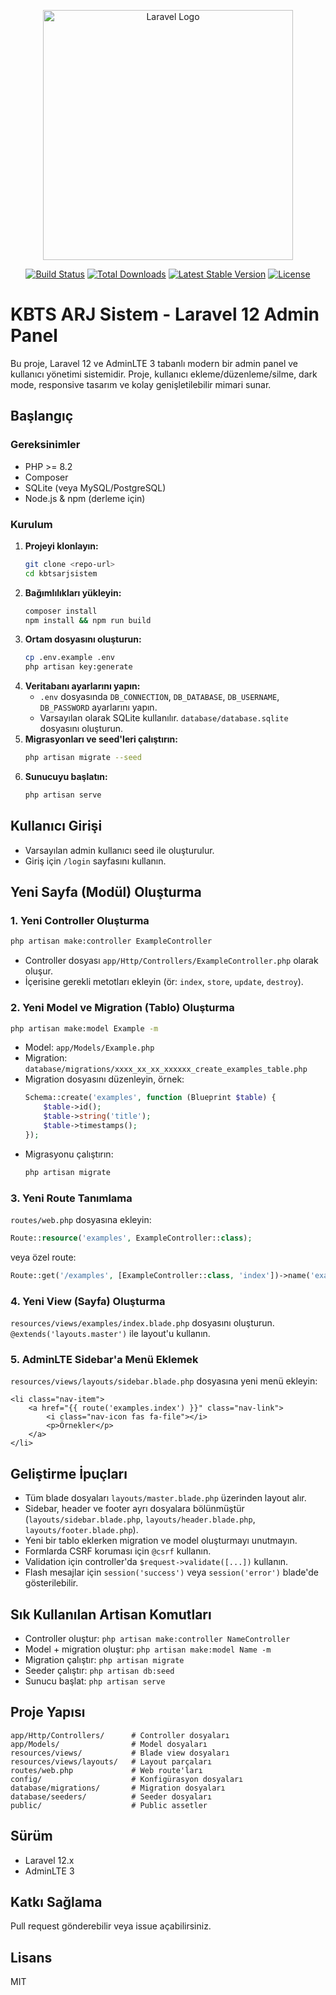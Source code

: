 <p align="center"><a href="https://laravel.com" target="_blank"><img src="https://raw.githubusercontent.com/laravel/art/master/logo-lockup/5%20SVG/2%20CMYK/1%20Full%20Color/laravel-logolockup-cmyk-red.svg" width="400" alt="Laravel Logo"></a></p>

<p align="center">
<a href="https://github.com/laravel/framework/actions"><img src="https://github.com/laravel/framework/workflows/tests/badge.svg" alt="Build Status"></a>
<a href="https://packagist.org/packages/laravel/framework"><img src="https://img.shields.io/packagist/dt/laravel/framework" alt="Total Downloads"></a>
<a href="https://packagist.org/packages/laravel/framework"><img src="https://img.shields.io/packagist/v/laravel/framework" alt="Latest Stable Version"></a>
<a href="https://packagist.org/packages/laravel/framework"><img src="https://img.shields.io/packagist/l/laravel/framework" alt="License"></a>
</p>

# KBTS ARJ Sistem - Laravel 12 Admin Panel

Bu proje, Laravel 12 ve AdminLTE 3 tabanlı modern bir admin panel ve kullanıcı yönetimi sistemidir. Proje, kullanıcı ekleme/düzenleme/silme, dark mode, responsive tasarım ve kolay genişletilebilir mimari sunar.

## Başlangıç

### Gereksinimler
- PHP >= 8.2
- Composer
- SQLite (veya MySQL/PostgreSQL)
- Node.js & npm (derleme için)

### Kurulum
1. **Projeyi klonlayın:**
   ```bash
   git clone <repo-url>
   cd kbtsarjsistem
   ```
2. **Bağımlılıkları yükleyin:**
   ```bash
   composer install
   npm install && npm run build
   ```
3. **Ortam dosyasını oluşturun:**
   ```bash
   cp .env.example .env
   php artisan key:generate
   ```
4. **Veritabanı ayarlarını yapın:**
   - `.env` dosyasında `DB_CONNECTION`, `DB_DATABASE`, `DB_USERNAME`, `DB_PASSWORD` ayarlarını yapın.
   - Varsayılan olarak SQLite kullanılır. `database/database.sqlite` dosyasını oluşturun.
5. **Migrasyonları ve seed'leri çalıştırın:**
   ```bash
   php artisan migrate --seed
   ```
6. **Sunucuyu başlatın:**
   ```bash
   php artisan serve
   ```

## Kullanıcı Girişi
- Varsayılan admin kullanıcı seed ile oluşturulur.
- Giriş için `/login` sayfasını kullanın.

## Yeni Sayfa (Modül) Oluşturma
### 1. Yeni Controller Oluşturma
```bash
php artisan make:controller ExampleController
```
- Controller dosyası `app/Http/Controllers/ExampleController.php` olarak oluşur.
- İçerisine gerekli metotları ekleyin (ör: `index`, `store`, `update`, `destroy`).

### 2. Yeni Model ve Migration (Tablo) Oluşturma
```bash
php artisan make:model Example -m
```
- Model: `app/Models/Example.php`
- Migration: `database/migrations/xxxx_xx_xx_xxxxxx_create_examples_table.php`
- Migration dosyasını düzenleyin, örnek:
  ```php
  Schema::create('examples', function (Blueprint $table) {
      $table->id();
      $table->string('title');
      $table->timestamps();
  });
  ```
- Migrasyonu çalıştırın:
  ```bash
  php artisan migrate
  ```

### 3. Yeni Route Tanımlama
`routes/web.php` dosyasına ekleyin:
```php
Route::resource('examples', ExampleController::class);
```
veya özel route:
```php
Route::get('/examples', [ExampleController::class, 'index'])->name('examples.index');
```

### 4. Yeni View (Sayfa) Oluşturma
`resources/views/examples/index.blade.php` dosyasını oluşturun. `@extends('layouts.master')` ile layout'u kullanın.

### 5. AdminLTE Sidebar'a Menü Eklemek
`resources/views/layouts/sidebar.blade.php` dosyasına yeni menü ekleyin:
```blade
<li class="nav-item">
    <a href="{{ route('examples.index') }}" class="nav-link">
        <i class="nav-icon fas fa-file"></i>
        <p>Örnekler</p>
    </a>
</li>
```

## Geliştirme İpuçları
- Tüm blade dosyaları `layouts/master.blade.php` üzerinden layout alır.
- Sidebar, header ve footer ayrı dosyalara bölünmüştür (`layouts/sidebar.blade.php`, `layouts/header.blade.php`, `layouts/footer.blade.php`).
- Yeni bir tablo eklerken migration ve model oluşturmayı unutmayın.
- Formlarda CSRF koruması için `@csrf` kullanın.
- Validation için controller'da `$request->validate([...])` kullanın.
- Flash mesajlar için `session('success')` veya `session('error')` blade'de gösterilebilir.

## Sık Kullanılan Artisan Komutları
- Controller oluştur: `php artisan make:controller NameController`
- Model + migration oluştur: `php artisan make:model Name -m`
- Migration çalıştır: `php artisan migrate`
- Seeder çalıştır: `php artisan db:seed`
- Sunucu başlat: `php artisan serve`

## Proje Yapısı
```
app/Http/Controllers/      # Controller dosyaları
app/Models/                # Model dosyaları
resources/views/           # Blade view dosyaları
resources/views/layouts/   # Layout parçaları
routes/web.php             # Web route'ları
config/                    # Konfigürasyon dosyaları
database/migrations/       # Migration dosyaları
database/seeders/          # Seeder dosyaları
public/                    # Public assetler
```

## Sürüm
- Laravel 12.x
- AdminLTE 3

## Katkı Sağlama
Pull request gönderebilir veya issue açabilirsiniz.

## Lisans
MIT
